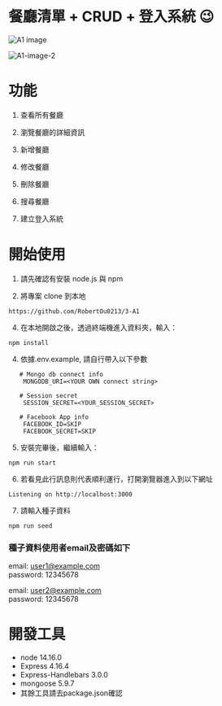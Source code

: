 # 餐廳清單 + CRUD + 登入系統 :wink:

![A1 image](https://github.com/RobertOu0213/3-A1/assets/115865251/122a5e4f-41e8-4409-b0b0-20eec380a224)


![A1-image-2](https://github.com/RobertOu0213/3-A1/assets/115865251/697f639d-1520-4241-8a93-08e9805408d1)



<h1> 功能 </h1>

1. 查看所有餐廳

2. 瀏覽餐廳的詳細資訊

3. 新增餐廳

4. 修改餐廳

5. 刪除餐廳

6. 搜尋餐廳
   
7. 建立登入系統

# 開始使用

1. 請先確認有安裝 node.js 與 npm

2. 將專案 clone 到本地
```
https://github.com/RobertOu0213/3-A1
```

4. 在本地開啟之後，透過終端機進入資料夾，輸入：

```
npm install
```

4. 依據.env.example, 請自行帶入以下參數

```
   # Mongo db connect info
    MONGODB_URI=<YOUR OWN connect string>
    
   # Session secret
    SESSION_SECRET=<YOUR_SESSION_SECRET>

   # Facebook App info
    FACEBOOK_ID=SKIP
    FACEBOOK_SECRET=SKIP

```

5. 安裝完畢後，繼續輸入：

```
npm run start
```

6. 若看見此行訊息則代表順利運行，打開瀏覽器進入到以下網址

```
Listening on http://localhost:3000
```

7. 請輸入種子資料

```
npm run seed
```

 ### 種子資料使用者email及密碼如下

 email: user1@example.com  
 password: 12345678

 email: user2@example.com  
 password: 12345678

# 開發工具

- node 14.16.0
- Express 4.16.4
- Express-Handlebars 3.0.0
- mongoose 5.9.7
- 其餘工具請去package.json確認
